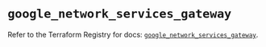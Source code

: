 # `google_network_services_gateway`

Refer to the Terraform Registry for docs: [`google_network_services_gateway`](https://registry.terraform.io/providers/hashicorp/google/5.45.2/docs/resources/network_services_gateway).
